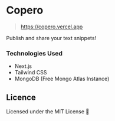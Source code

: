 # Copero

> https://copero.vercel.app

Publish and share your text snippets!

### Technologies Used

- Next.js
- Tailwind CSS
- MongoDB (Free Mongo Atlas Instance)

## Licence

Licensed under the MIT License 📄
